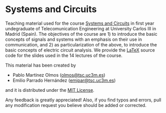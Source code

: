 # Systems and Circuits

Teaching material used for the course [Systems and Circuits](https://aplicaciones.uc3m.es/cpa/generaFicha?est=217&asig=13493&idioma=2) in first year undegraduate of Telecomunication Engineering at University Carlos III in Madrid (Spain). The objectives of the course are 1) to introduce the basic concepts of signals and systems with an emphasis on their use in communication, and 2) as particularization of the above, to introduce the basic concepts of electric circuit analysis. We provide the [LaTeX](https://www.latex-project.org/) source code for the slides used in the 14 lectures of the course. 

This material has been created by 

- Pablo Martínez Olmos (olmos@tsc.uc3m.es)
- Emilio Parrado Hernández (emipar@tsc.uc3m.es)

and it is distributed under the [MIT License](https://choosealicense.com/licenses/mit/).

Any feedback is greatly appreciated! Also, if you find typos and errors, pull any modification request you believe should be added or corrected. 






